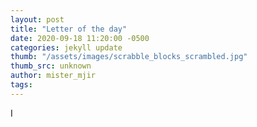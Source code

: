 ```yaml
---
layout: post
title: "Letter of the day"
date: 2020-09-18 11:20:00 -0500
categories: jekyll update
thumb: "/assets/images/scrabble_blocks_scrambled.jpg"
thumb_src: unknown
author: mister_mjir
tags:
---
```

I
